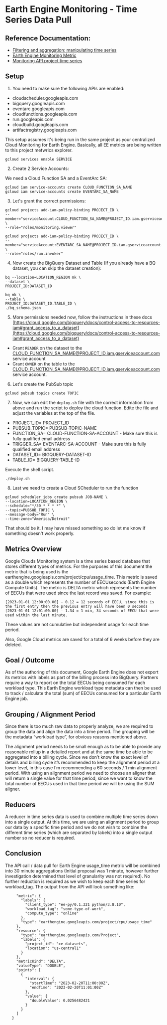 # Earth Engine Monitoring - Time Series Data Pull

## Reference Documentation:

- [Filtering and aggregation: manipulating time series](https://cloud.google.com/monitoring/api/v3/aggregation)
- [Earth Engine Monitoring Metric](https://cloud.google.com/monitoring/api/metrics_gcp#gcp-earthengine)
- [Monitoring API project time series](https://cloud.google.com/monitoring/api/ref_v3/rest/v3/projects.timeSeries/list)

## Setup

1. You need to make sure the following APIs are enabled:

- cloudscheduler.googleapis.com
- bigquery.googleapis.com
- eventarc.googleapis.com
- cloudfunctions.googleapis.com
- run.googleapis.com
- cloudbuild.googleapis.com
- artifactregistry.googleapis.com

This setup assumes it's being run in the same project as your centralized Cloud Monitoring for Earth Engine. Basically, all EE metrics are being written to this project metwrics explorer.

```
gcloud services enable SERVICE
```

2. Create 2 Service Accounts:

We need a Cloud Function SA and a EventArc SA:

```
gcloud iam service-accounts create CLOUD_FUNCTION_SA_NAME
gcloud iam service-accounts create EVENTARC_SA_NAME
```

3. Let's grant the correct permissions:

```
gcloud projects add-iam-policy-binding PROJECT_ID \
--member="serviceAccount:CLOUD_FUNCTION_SA_NAME@PROJECT_ID.iam.gserviceaccount.com" \
--role="roles/monitoring.viewer"

gcloud projects add-iam-policy-binding PROJECT_ID \
--member="serviceAccount:EVENTARC_SA_NAME@PROJECT_ID.iam.gserviceaccount.com" \
--role="roles/run.invoker"
```

4. Now create the BigQuery Dataset and Table (If you already have a BQ dataset, you can skip the dataset creation):

```
bq --location=LOCATION_REGION mk \
--dataset \
PROJECT_ID:DATASET_ID

bq mk \
--table \
PROJECT_ID:DATASET_ID.TABLE_ID \
./bq_schema.json
```

5. More permissions needed now, follow the instructions in these docs [https://cloud.google.com/bigquery/docs/control-access-to-resources-iam#grant_access_to_a_dataset](https://cloud.google.com/bigquery/docs/control-access-to-resources-iam#grant_access_to_a_dataset)

- Grant `READER` on the dataset to the CLOUD_FUNCTION_SA_NAME@PROJECT_ID.iam.gserviceaccount.com service account
- Grant `OWNER` on the table to the CLOUD_FUNCTION_SA_NAME@PROJECT_ID.iam.gserviceaccount.com service account.

6. Let's create the PubSub topic

```
gcloud pubsub topics create TOPIC
```

7. Now, we can edit the `deploy.sh` file with the correct information from above and run the script to deploy the cloud function. Edite the file and adjust the variables at the top of the file.

- PROJECT_ID= PROJECT_ID
- PUBSUB_TOPIC= PUBSUB-TOPIC-NAME
- FUNCTION_SA= CLOUD-FUNCTION-SA-ACCOUNT - Make sure this is fully qualified email address
- TRIGGER_SA= EVENTARC-SA-ACCOUNT - Make sure this is fully qualified email address
- DATASET_ID= BIGQUERY-DATASET-ID
- TABLE_ID= BIGQUERY-TABLE-ID

Execute the shell script.

```
./deploy.sh
```

8. Last we need to create a Cloud SCheduler to run the function

```
gcloud scheduler jobs create pubsub JOB-NAME \
--location=LOCATION_REGION \
--schedule="*/30 * * * *" \
--topic=PUBSUB_TOPIC \
--message-body="Run" \
--time-zone="America/Detroit"
```

That should be it. I may have missed something so do let me know if something doesn't work properly.

## Metrics Overview

Google Clouds Monitoring system is a time series based database that stores different types of metrics. For the purposes of this document the metric that is being used is the earthengine.googleapis.com/project/cpu/usage_time. This metric is saved as a double which represents the number of EECUseconds (Earth Engine Compute Units). The metric is DELTA metric which represents the number of EECUs that were used since the last record was saved. For example:

```
[2023-01-01 12:00:00.00] - 0.12 = 12 seconds of EECU, since this is the first entry then the previous entry will have been 0 seconds
[2023-01-01 12:01:00.00] - 1.34 = 1 min, 34 seconds of EECU that were used within the last minute.
```

These values are not cumulative but independent usage for each time period.

Also, Google Cloud metrics are saved for a total of 6 weeks before they are deleted.

## Goal / Outcome

As of the authoring of this document, Google Earth Engine does not export its metrics with labels as part of the billing process into BigQuery. Partners require a way to report on the total EECUs being consumed for each workload type. This Earth Engine workload type metadata can then be used to track / calculate the total (sum) of EECUs consumed for a particular Earth Engine job.

## Grouping / Alignment Period

Since there is too much raw data to properly analyze, we are required to group the data and align the data into a time period. The grouping will be the metadata “workload type”, for obvious reasons mentioned above.

The alignment period needs to be small enough as to be able to provide any reasonable rollup in a detailed report and at the same time be able to be aggregated into a billing cycle. Since we don’t know the exact level of details and billing cycle it’s recommended to keep the alignment period at a lower level, in this case I’m recommending a 60 seconds / 1 min alignment period. With using an alignment period we need to choose an aligner that will return a single value for that time period, since we want to know the total number of EECUs used in that time period we will be using the SUM aligner.

## Reducers

A reducer in time series data is used to combine multiple time series down into a single output. At this time, we are using an alignment period to group our data by a specific time period and we do not wish to combine the different time series (which are separated by labels) into a single output number so no reducer is required.

## Conclusion

The API call / data pull for Earth Engine usage_time metric will be combined into 30 minute aggregations (Initial proposal was 1 minute, however further investigation determined that level of granularity was not required). No further reduction is required as we wish to keep each time series for workload_tag. The output from the API will look something like:

```
     "metric": {
       "labels": {
         "client_type": "ee-py/0.1.321 python/3.8.10",
         "workload_tag": "some-type-of-work",
         "compute_type": "online"
       },
       "type": "earthengine.googleapis.com/project/cpu/usage_time"
     },
     "resource": {
       "type": "earthengine.googleapis.com/Project",
       "labels": {
         "project_id": "ce-datasets",
         "location": "us-central1"
       }
     },
     "metricKind": "DELTA",
     "valueType": "DOUBLE",
     "points": [
       {
         "interval": {
           "startTime": "2023-02-20T11:00:00Z",
           "endTime": "2023-02-20T11:01:00Z"
         },
         "value": {
           "doubleValue": 0.0256482421
         }
       }
     ]
   }
```

